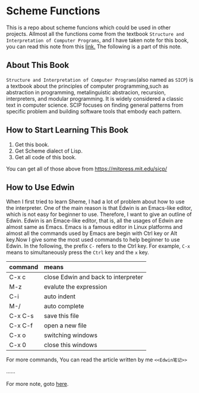 Scheme Functions
===================
This is a repo about scheme funcions which could be used in other projects. Allmost all the functions come from the textbook `Structure and Interpretation of Computer Programs`, and I have taken note for this book, you can read this note from this [link.](http://lizec.top/2017/09/01/%E3%80%8ASICP%E3%80%8B%E8%AF%BB%E4%B9%A6%E7%AC%94%E8%AE%B0/) The following is a part of this note.


## About This Book
`Structure and Interpretation of Computer Programs`(also named as  `SICP`) is a textbook about the principles of computer programming,such as abstraction in programming, metalinguistic abstracion, recursion, interpreters, and modular programming. It is widely considered a classic text in computer science. SCIP focuses on finding general patterns from specific problem and building software tools that embody each pattern. 

## How to Start Learning This Book
1. Get this book.
2. Get Scheme dialect of Lisp.
3. Get all code of this book.

You can get all of those above from https://mitpress.mit.edu/sicp/

## How to Use Edwin
When I first tried to learn Sheme, I had a lot of problem about how to use the interpreter. One of the main reason is that Edwin is an Emacs-like editor, which is not easy for beginner to use. Therefore, I want to give an outline of Edwin. Edwin is an Emace-like editor, that is, all the usages of Edwin are almost same as Emacs. Emacs is a famous editor in Linux platforms and almost all the commands used by Emacs are begin with Ctrl key or Alt key.Now I give some the most used commands to help beginner to use Edwin. In the following, the prefix `C-` refers to the Ctrl key. For example, `C-x` means to simultaneously press the `Ctrl` key and the `x` key.

command  | means
:--------|:-------------------------------------
C-x c    | close Edwin and back to interpreter
M-z		 | evalute the expression
C-i		 | auto indent
M-/		 | auto complete
C-x C-s  | save this file
C-x C-f  | open a new file
C-x o    | switching windows
C-x 0    | close this windows

For more commands, You can read the article written by me `<<Edwin笔记>>`

......</br></br>
For more note, goto [here](http://lizec.top/2017/09/01/%E3%80%8ASICP%E3%80%8B%E8%AF%BB%E4%B9%A6%E7%AC%94%E8%AE%B0/).
